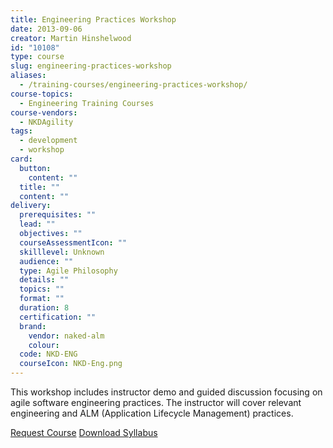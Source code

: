 ```yaml
---
title: Engineering Practices Workshop
date: 2013-09-06
creator: Martin Hinshelwood
id: "10108"
type: course
slug: engineering-practices-workshop
aliases:
  - /training-courses/engineering-practices-workshop/
course-topics:
  - Engineering Training Courses
course-vendors:
  - NKDAgility
tags:
  - development
  - workshop
card:
  button:
    content: ""
  title: ""
  content: ""
delivery:
  prerequisites: ""
  lead: ""
  objectives: ""
  courseAssessmentIcon: ""
  skilllevel: Unknown
  audience: ""
  type: Agile Philosophy
  details: ""
  topics: ""
  format: ""
  duration: 8
  certification: ""
  brand:
    vendor: naked-alm
    colour:
  code: NKD-ENG
  courseIcon: NKD-Eng.png
---
```


This workshop includes instructor demo and guided discussion focusing on agile software engineering practices. The instructor will cover relevant engineering and ALM (Application Lifecycle Management) practices.

[Request Course](/company/general-inquiries/) [Download Syllabus](#)

